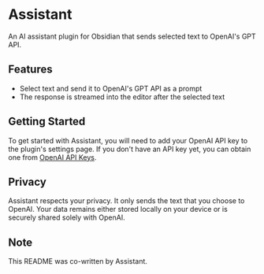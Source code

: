 # Assistant

An AI assistant plugin for Obsidian that sends selected text to OpenAI's GPT API.

## Features
- Select text and send it to OpenAI's GPT API as a prompt
- The response is streamed into the editor after the selected text

## Getting Started
To get started with Assistant, you will need to add your OpenAI API key to the plugin's settings page. If you don't have an API key yet, you can obtain one from [OpenAI API Keys](https://platform.openai.com/api-keys).

## Privacy
Assistant respects your privacy. It only sends the text that you choose to OpenAI. Your data remains either stored locally on your device or is securely shared solely with OpenAI.

## Note
This README was co-written by Assistant.
